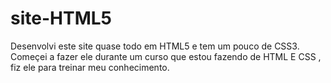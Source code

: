 # site-HTML5
 Desenvolvi este site quase todo em HTML5 e tem um pouco de CSS3. Começei a fazer ele durante um curso que estou fazendo de HTML E CSS , fiz ele para treinar meu conhecimento.
